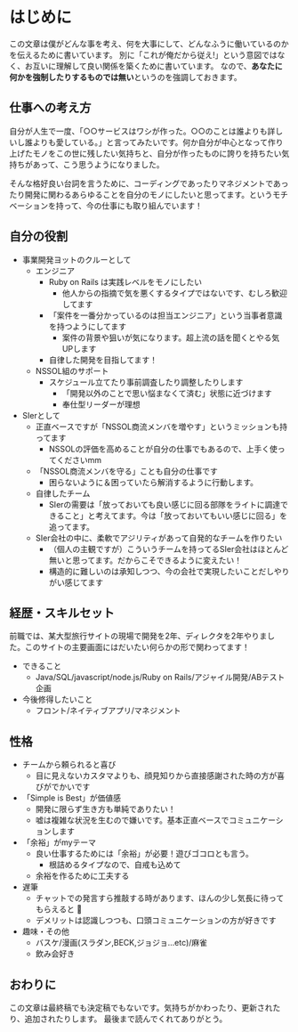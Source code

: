 # はじめに

この文章は僕がどんな事を考え、何を大事にして、どんなふうに働いているのかを伝えるために書いています。 別に「これが俺だから従え!」という意図ではなく、お互いに理解して良い関係を築くために書いています。 なので、**あなたに何かを強制したりするものでは無い**というのを強調しておきます。

## 仕事への考え方

自分が人生で一度、「○○サービスはワシが作った。○○のことは誰よりも詳しいし誰よりも愛している。」と言ってみたいです。何か自分が中心となって作り上げたモノをこの世に残したい気持ちと、自分が作ったものに誇りを持ちたい気持ちがあって、こう思うようになりました。

そんな格好良い台詞を言うために、コーディングであったりマネジメントであったり開発に関わるあらゆることを自分のモノにしたいと思ってます。というモチベーションを持って、今の仕事にも取り組んでいます！

## 自分の役割

- 事業開発ヨットのクルーとして
  - エンジニア
    - Ruby on Rails は実践レベルをモノにしたい
      - 他人からの指摘で気を悪くするタイプではないです、むしろ歓迎してます
    - 「案件を一番分かっているのは担当エンジニア」という当事者意識を持つようにしてます
      - 案件の背景や狙いが気になります。超上流の話を聞くとやる気UPします
    - 自律した開発を目指してます！
  - NSSOL組のサポート
    - スケジュール立てたり事前調査したり調整したりします
      - 「開発以外のことで思い悩まなくて済む」状態に近づけます
      - 奉仕型リーダーが理想
- SIerとして
  - 正直ベースですが「NSSOL商流メンバを増やす」というミッションも持ってます
    - NSSOLの評価を高めることが自分の仕事でもあるので、上手く使ってくださいmm
  - 「NSSOL商流メンバを守る」ことも自分の仕事です
    - 困らないように＆困っていたら解消するように行動します。
  - 自律したチーム
    - SIerの需要は「放っておいても良い感じに回る部隊をライトに調達できること」と考えてます。今は「放っておいてもいい感じに回る」を追ってます。
  - SIer会社の中に、柔軟でアジリティがあって自発的なチームを作りたい
    - （個人の主観ですが）こういうチームを持ってるSIer会社はほとんど無いと思ってます。だからこそできるように変えたい！
    - 構造的に難しいのは承知しつつ、今の会社で実現したいことだしやりがい感じてます

## 経歴・スキルセット

前職では、某大型旅行サイトの現場で開発を2年、ディレクタを2年やりました。このサイトの主要画面にはだいたい何らかの形で関わってます！

- できること
  - Java/SQL/javascript/node.js/Ruby on Rails/アジャイル開発/ABテスト企画
- 今後修得したいこと
  - フロント/ネイティブアプリ/マネジメント

## 性格

- チームから頼られると喜び
  - 目に見えないカスタマよりも、顔見知りから直接感謝された時の方が喜びがでかいです
- 「Simple is Best」が価値感
  - 開発に限らず生き方も単純でありたい！
  - 嘘は複雑な状況を生むので嫌いです。基本正直ベースでコミュニケーションします
- 「余裕」がmyテーマ
  - 良い仕事するためには「余裕」が必要！遊びゴコロとも言う。
    - 根詰めるタイプなので、自戒も込めて
  - 余裕を作るために工夫する
- 遅筆
  - チャットでの発言すら推敲する時があります、ほんの少し気長に待ってもらえると :pray:
  - デメリットは認識しつつも、口頭コミュニケーションの方が好きです
- 趣味・その他
  - バスケ/漫画(スラダン,BECK,ジョジョ…etc)/麻雀
  - 飲み会好き

## おわりに

この文章は最終稿でも決定稿でもないです。気持ちがかわったり、更新されたり、追加されたりします。 最後まで読んでくれてありがとう。